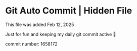 # Git Auto Commit | Hidden File

This file was added Feb 12, 2025

Just for fun and keeping my daily git commit active 🤪

commit number: 1658172
